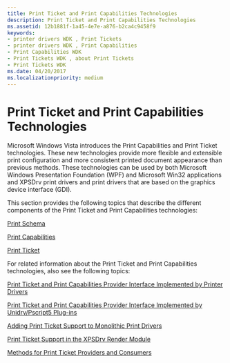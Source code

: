 ```yaml
---
title: Print Ticket and Print Capabilities Technologies
description: Print Ticket and Print Capabilities Technologies
ms.assetid: 12b1881f-1a45-4e7e-a876-b2ca4c9458f9
keywords:
- printer drivers WDK , Print Tickets
- printer drivers WDK , Print Capabilities
- Print Capabilities WDK
- Print Tickets WDK , about Print Tickets
- Print Tickets WDK
ms.date: 04/20/2017
ms.localizationpriority: medium
---
```


# Print Ticket and Print Capabilities Technologies


Microsoft Windows Vista introduces the Print Capabilities and Print Ticket technologies. These new technologies provide more flexible and extensible print configuration and more consistent printed document appearance than previous methods. These technologies can be used by both Microsoft Windows Presentation Foundation (WPF) and Microsoft Win32 applications and XPSDrv print drivers and print drivers that are based on the graphics device interface (GDI).

This section provides the following topics that describe the different components of the Print Ticket and Print Capabilities technologies:

[Print Schema](print-schema.md)

[Print Capabilities](print-capabilities.md)

[Print Ticket](print-ticket.md)

For related information about the Print Ticket and Print Capabilities technologies, also see the following topics:

[Print Ticket and Print Capabilities Provider Interface Implemented by Printer Drivers](print-ticket-and-print-capabilities-provider-interface-implemented-by-.md)

[Print Ticket and Print Capabilities Provider Interface Implemented by Unidrv/Pscript5 Plug-ins](print-ticket-and-print-capabilities-provider-interface-implemented-by-.md)

[Adding Print Ticket Support to Monolithic Print Drivers](adding-print-ticket-support-to-monolithic-print-drivers.md)

[Print Ticket Support in the XPSDrv Render Module](print-ticket-support-in-the-xpsdrv-render-module.md)

[Methods for Print Ticket Providers and Consumers](/windows-hardware/drivers/ddi/_print/index)

 

